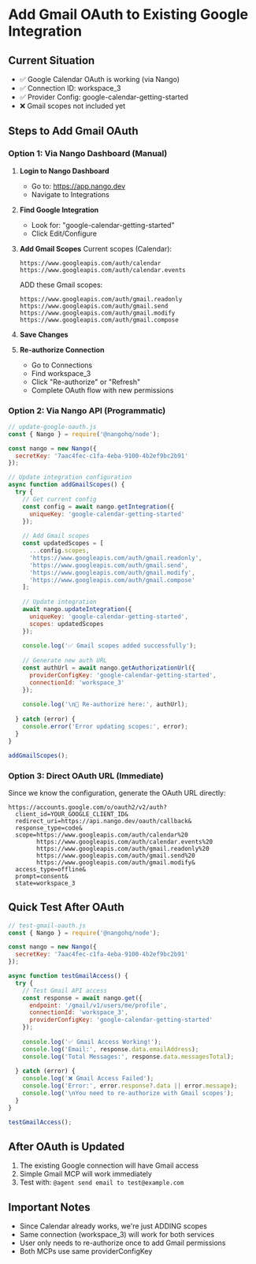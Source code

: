 # Add Gmail OAuth to Existing Google Integration

## Current Situation
- ✅ Google Calendar OAuth is working (via Nango)
- ✅ Connection ID: workspace_3
- ✅ Provider Config: google-calendar-getting-started
- ❌ Gmail scopes not included yet

## Steps to Add Gmail OAuth

### Option 1: Via Nango Dashboard (Manual)

1. **Login to Nango Dashboard**
   - Go to: https://app.nango.dev
   - Navigate to Integrations

2. **Find Google Integration**
   - Look for: "google-calendar-getting-started"
   - Click Edit/Configure

3. **Add Gmail Scopes**
   Current scopes (Calendar):
   ```
   https://www.googleapis.com/auth/calendar
   https://www.googleapis.com/auth/calendar.events
   ```
   
   ADD these Gmail scopes:
   ```
   https://www.googleapis.com/auth/gmail.readonly
   https://www.googleapis.com/auth/gmail.send
   https://www.googleapis.com/auth/gmail.modify
   https://www.googleapis.com/auth/gmail.compose
   ```

4. **Save Changes**

5. **Re-authorize Connection**
   - Go to Connections
   - Find workspace_3
   - Click "Re-authorize" or "Refresh"
   - Complete OAuth flow with new permissions

### Option 2: Via Nango API (Programmatic)

```javascript
// update-google-oauth.js
const { Nango } = require('@nangohq/node');

const nango = new Nango({
  secretKey: '7aac4fec-c1fa-4eba-9100-4b2ef9bc2b91'
});

// Update integration configuration
async function addGmailScopes() {
  try {
    // Get current config
    const config = await nango.getIntegration({
      uniqueKey: 'google-calendar-getting-started'
    });
    
    // Add Gmail scopes
    const updatedScopes = [
      ...config.scopes,
      'https://www.googleapis.com/auth/gmail.readonly',
      'https://www.googleapis.com/auth/gmail.send',
      'https://www.googleapis.com/auth/gmail.modify',
      'https://www.googleapis.com/auth/gmail.compose'
    ];
    
    // Update integration
    await nango.updateIntegration({
      uniqueKey: 'google-calendar-getting-started',
      scopes: updatedScopes
    });
    
    console.log('✅ Gmail scopes added successfully');
    
    // Generate new auth URL
    const authUrl = await nango.getAuthorizationUrl({
      providerConfigKey: 'google-calendar-getting-started',
      connectionId: 'workspace_3'
    });
    
    console.log('\n🔗 Re-authorize here:', authUrl);
    
  } catch (error) {
    console.error('Error updating scopes:', error);
  }
}

addGmailScopes();
```

### Option 3: Direct OAuth URL (Immediate)

Since we know the configuration, generate the OAuth URL directly:

```
https://accounts.google.com/o/oauth2/v2/auth?
  client_id=YOUR_GOOGLE_CLIENT_ID&
  redirect_uri=https://api.nango.dev/oauth/callback&
  response_type=code&
  scope=https://www.googleapis.com/auth/calendar%20
        https://www.googleapis.com/auth/calendar.events%20
        https://www.googleapis.com/auth/gmail.readonly%20
        https://www.googleapis.com/auth/gmail.send%20
        https://www.googleapis.com/auth/gmail.modify&
  access_type=offline&
  prompt=consent&
  state=workspace_3
```

## Quick Test After OAuth

```javascript
// test-gmail-oauth.js
const { Nango } = require('@nangohq/node');

const nango = new Nango({
  secretKey: '7aac4fec-c1fa-4eba-9100-4b2ef9bc2b91'
});

async function testGmailAccess() {
  try {
    // Test Gmail API access
    const response = await nango.get({
      endpoint: '/gmail/v1/users/me/profile',
      connectionId: 'workspace_3',
      providerConfigKey: 'google-calendar-getting-started'
    });
    
    console.log('✅ Gmail Access Working!');
    console.log('Email:', response.data.emailAddress);
    console.log('Total Messages:', response.data.messagesTotal);
    
  } catch (error) {
    console.log('❌ Gmail Access Failed');
    console.log('Error:', error.response?.data || error.message);
    console.log('\nYou need to re-authorize with Gmail scopes');
  }
}

testGmailAccess();
```

## After OAuth is Updated

1. The existing Google connection will have Gmail access
2. Simple Gmail MCP will work immediately
3. Test with: `@agent send email to test@example.com`

## Important Notes

- Since Calendar already works, we're just ADDING scopes
- Same connection (workspace_3) will work for both services
- User only needs to re-authorize once to add Gmail permissions
- Both MCPs use same providerConfigKey